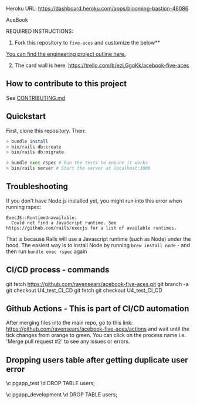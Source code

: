 Heroku URL: https://dashboard.heroku.com/apps/blooming-bastion-46086

 AceBook

REQUIRED INSTRUCTIONS:

1. Fork this repository to `five-aces` and customize
the below**

[You can find the engineering project outline here.](https://github.com/ravensears/five-aces-group-project)

2. The card wall is here: <https://trello.com/b/ezLGgoKk/acebook-five-aces>

## How to contribute to this project
See [CONTRIBUTING.md](CONTRIBUTING.md)

## Quickstart

First, clone this repository. Then:

```bash
> bundle install
> bin/rails db:create
> bin/rails db:migrate

> bundle exec rspec # Run the tests to ensure it works
> bin/rails server # Start the server at localhost:3000
```

## Troubleshooting

If you don't have Node.js installed yet, you might run into this error when running rspec:
```
ExecJS::RuntimeUnavailable:
  Could not find a JavaScript runtime. See https://github.com/rails/execjs for a list of available runtimes.
 ```
That is because Rails will use a Javascript runtime (such as Node) under the hood. The easiest way is to install Node by running `brew install node` - 
and then run `bundle exec rspec` again



## CI/CD process - commands

git fetch https://github.com/ravensears/acebook-five-aces.git
git branch -a
git checkout U4_test_CI_CD
git fetch
git checkout U4_test_CI_CD 

## Github Actions - This is part of CI/CD automation
After merging files into the main repo, go to this link: https://github.com/ravensears/acebook-five-aces/actions 
and wait until the tick changes from orange to green. You can click on the process name i.e. 'Merge pull request #2' to see any issues or errors. 

## Dropping users table after getting duplicate user error
\c pgapp_test
\d
DROP TABLE users;

\c pgapp_development
\d
DROP TABLE users;
